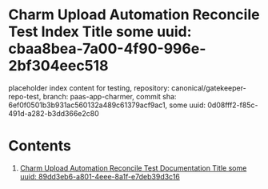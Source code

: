 # Charm Upload Automation Reconcile Test Index Title some uuid: cbaa8bea-7a00-4f90-996e-2bf304eec518
 placeholder index content for testing,  repository: canonical/gatekeeper-repo-test,  branch: paas-app-charmer,  commit sha: 6ef0f0501b3b931ac560132a489c61379acf9ac1,  some uuid: 0d08fff2-f85c-491d-a282-b3dd366e2c80

# Contents

1. [Charm Upload Automation Reconcile Test Documentation Title some uuid: 89dd3eb6-a801-4eee-8a1f-e7deb39d3c16](doc.md)